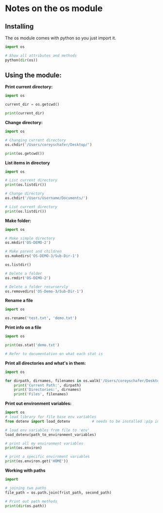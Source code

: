 # Notes on the os module

## Installing

The os module comes with python so you just import it.

```python
import os

# Show all attributes and methods
python(dir(os))
```

## Using the module:

**Print current directory:**

```python 
import os

current_dir = os.getcwd()

print(current_dir)
```

**Change directory:**

```python
import os

# Changing current directory
os.chdir('/Users/coreyschafer/Desktop/')

print(os.getcwd())
```

**List items in directory**

```python 
import os

# List current directory
print(os.listdir())

# Change directory
os.chdir('/Users/Username/Documents/')

# List current directory
print(os.listdir())
```

**Make folder:**

```python
import os

# Make simple directory
os.mkdir('OS-DEMO-2')

# Make parent and children
os.makedirs('OS-DEMO-3/Sub-Dir-1')

os.listdir()

# Delete a folder
os.rmdir('OS-DEMO-2')

# Delete a folder recurservly
os.removedirs('OS-Demo-3/Sub-Dir-1')
```

**Rename a file**

```python
import os

os.rename('test.txt', 'demo.txt')
```

**Print info on a file**

```python
import os

print(os.stat('demo.txt')

# Refer to documentation on what each stat is
```

**Print all directories and what's in them:**

```python
import os

for dirpath, dirnames, filenames in os.walk('/Users/coreyschafer/Desktop/'):
    print('Current Path:', dirpath)
    print('Directories:', dirnames)
    print('Files', filenames) 
```

**Print out environment variables:**

```python
import os
# load library for file base env variables
from dotenv import load_dotenv			# needs to be installed :pip install python-dotenv

# load env variables from file to 'env'
load_dotenv(path_to_environment_variables)

# print all my environment variables
print(os.environ)

# print a specific envirnment variables
print(os.environ.get('HOME'))
```

**Working with paths**

```python
import 

# joining two paths
file_path = os.path.join(frist_path, second_path)

# Print out path methods
print(dir(os.path))
```
